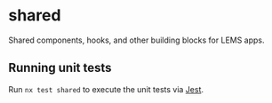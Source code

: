 # shared

Shared components, hooks, and other building blocks for LEMS apps.

## Running unit tests

Run `nx test shared` to execute the unit tests via [Jest](https://jestjs.io).
